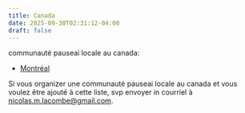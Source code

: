 ```yaml
---
title: Canada
date: 2025-09-30T02:31:12-04:00
draft: false
---
```


<!-- <h1><img class="logo" src="images/pauseai-ca.png" /></h1> -->

communauté pauseai locale au canada:

- [Montréal](montreal.html)

Si vous organizer une communauté pauseai locale au canada
et vous voulez être ajouté à cette liste,
svp envoyer in courriel à <nicolas.m.lacombe@gmail.com>.
